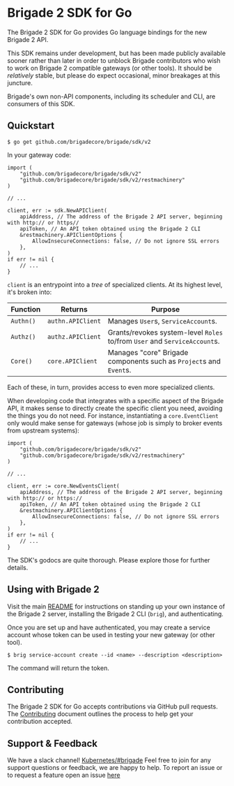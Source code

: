 # Brigade 2 SDK for Go

The Brigade 2 SDK for Go provides Go language bindings for the new Brigade 2
API.

This SDK remains under development, but has been made publicly available sooner
rather than later in order to unblock Brigade contributors who wish to work on
Brigade 2 compatible gateways (or other tools). It should be _relatively_
stable, but please do expect occasional, minor breakages at this juncture.

Brigade's own non-API components, including its scheduler and CLI, are
consumers of this SDK.

## Quickstart

```console
$ go get github.com/brigadecore/brigade/sdk/v2
```

In your gateway code:

```golang
import (
	"github.com/brigadecore/brigade/sdk/v2"
	"github.com/brigadecore/brigade/sdk/v2/restmachinery"
)

// ...

client, err := sdk.NewAPIClient(
	apiAddress, // The address of the Brigade 2 API server, beginning with http:// or https//
	apiToken, // An API token obtained using the Brigade 2 CLI
	&restmachinery.APIClientOptions {
		AllowInsecureConnections: false, // Do not ignore SSL errors
	},
)
if err != nil {
	// ...
}
```

`client` is an entrypoint into a _tree_ of specialized clients. At its highest
level, it's broken into:

| Function | Returns | Purpose |
|----------|---------|---------|
| `Authn()`| `authn.APIClient` | Manages `User`s, `ServiceAccount`s. |
| `Authz()`| `authz.APIClient` | Grants/revokes system-level `Roles` to/from `User` and `ServiceAccount`s. |
| `Core()` | `core.APIClient` | Manages "core" Brigade components such as `Project`s and `Event`s. |

Each of these, in turn, provides access to even more specialized clients.

When developing code that integrates with a specific aspect of the Brigade API,
it makes sense to directly create the specific client you need, avoiding the
things you do not need. For instance, instantiating a `core.EventClient` only
would make sense for gateways (whose job is simply to broker events from
upstream systems):

```golang
import (
	"github.com/brigadecore/brigade/sdk/v2"
	"github.com/brigadecore/brigade/sdk/v2/restmachinery"
)

// ...

client, err := core.NewEventsClient(
	apiAddress, // The address of the Brigade 2 API server, beginning with http:// or https://
	apiToken, // An API token obtained using the Brigade 2 CLI
	&restmachinery.APIClientOptions {
		AllowInsecureConnections: false, // Do not ignore SSL errors
	},
)
if err != nil {
	// ...
}
```

The SDK's godocs are quite thorough. Please explore those for further details.

## Using with Brigade 2

Visit the main [README](../README.md#getting-started) for instructions
on standing up your own instance of the Brigade 2 server, installing the
Brigade 2 CLI (`brig`), and authenticating.

Once you are set up and have authenticated, you may create a service account
whose token can be used in testing your new gateway (or other tool).

```console
$ brig service-account create --id <name> --description <description>
```

The command will return the token.

## Contributing

The Brigade 2 SDK for Go accepts contributions via GitHub pull requests. The
[Contributing](../CONTRIBUTING.md) document outlines the process to help get
your contribution accepted.

## Support & Feedback

We have a slack channel!
[Kubernetes/#brigade](https://kubernetes.slack.com/messages/C87MF1RFD) Feel free
to join for any support questions or feedback, we are happy to help. To report
an issue or to request a feature open an issue
[here](https://github.com/brigadecore/brigade/issues)
